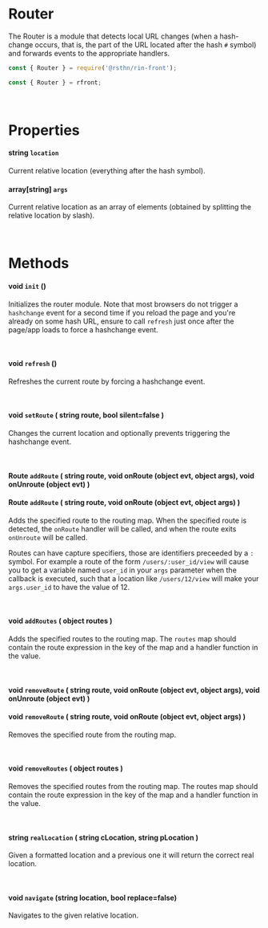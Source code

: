 # Router

The Router is a module that detects local URL changes (when a hash-change occurs, that is, the part of the URL located after the hash `#` symbol) and forwards events to the appropriate handlers.

```js
const { Router } = require('@rsthn/rin-front');
```

```js
const { Router } = rfront;
```

<br/>

# Properties

#### string `location`
Current relative location (everything after the hash symbol).

#### array[string] `args`
Current relative location as an array of elements (obtained by splitting the relative location by slash).

<br/>

# Methods

#### void `init` ()
Initializes the router module. Note that most browsers do not trigger a `hashchange` event for a second time if you reload the page and you're already on some hash URL, ensure to call `refresh` just once after the page/app loads to force a hashchange event.

<br/>

#### void `refresh` ()
Refreshes the current route by forcing a hashchange event.

<br/>

#### void `setRoute` ( string route, bool silent=false )
Changes the current location and optionally prevents triggering the hashchange event.

<br/>

#### Route `addRoute` ( string route, void onRoute (object evt, object args), void onUnroute (object evt) )
#### Route `addRoute` ( string route, void onRoute (object evt, object args) )
Adds the specified route to the routing map. When the specified route is detected, the `onRoute` handler will be called, and when the route exits `onUnroute` will be called.

Routes can have capture specifiers, those are identifiers preceeded by a `:` symbol. For example a route of the form `/users/:user_id/view` will cause you to get a variable named `user_id` in your `args` parameter when the callback is executed, such that a location like `/users/12/view` will make your `args.user_id` to have the value of 12.

<br/>

#### void `addRoutes` ( object routes )
Adds the specified routes to the routing map. The `routes` map should contain the route expression in the key of the map and a handler function in the value.

<br/>

#### void `removeRoute` ( string route, void onRoute (object evt, object args), void onUnroute (object evt) )
#### void `removeRoute` ( string route, void onRoute (object evt, object args) )
Removes the specified route from the routing map.

<br/>

#### void `removeRoutes` ( object routes )
Removes the specified routes from the routing map. The routes map should contain the route expression in the key of the map and a handler function in the value.

<br/>

#### string `realLocation` ( string cLocation, string pLocation )
Given a formatted location and a previous one it will return the correct real location.

<br/>

#### void `navigate` (string location, bool replace=false)
Navigates to the given relative location.
